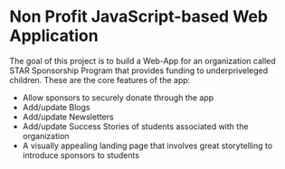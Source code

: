 # Non Profit JavaScript-based Web Application
The goal of this project is to build a Web-App for an organization called STAR Sponsorship Program that provides funding to underpriveleged children. 
These are the core features of the app: 
- Allow sponsors to securely donate through the app
- Add/update Blogs
- Add/update Newsletters
- Add/update Success Stories of students associated with the organization
- A visually appealing landing page that involves great storytelling to introduce sponsors to students
